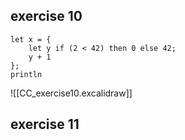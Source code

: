 ## exercise 10

```hygge0
let x = {
	let y if (2 < 42) then 0 else 42;
	y + 1
};
println
```

![[CC_exercise10.excalidraw]]

## exercise 11

